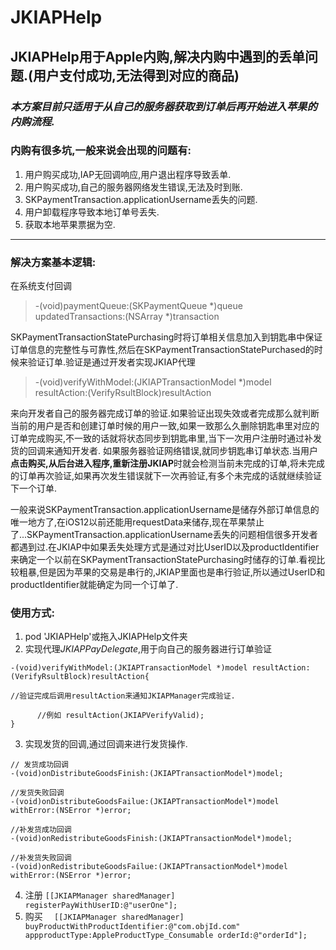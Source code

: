 # JKIAPHelp
## JKIAPHelp用于Apple内购,解决内购中遇到的丢单问题.(用户支付成功,无法得到对应的商品)
### *本方案目前只适用于从自己的服务器获取到订单后再开始进入苹果的内购流程.*
### 内购有很多坑,一般来说会出现的问题有:

 1. 用户购买成功,IAP无回调响应,用户退出程序导致丢单.
 2. 用户购买成功,自己的服务器网络发生错误,无法及时到账.
 3. SKPaymentTransaction.applicationUsername丢失的问题.
 4. 用户卸载程序导致本地订单号丢失.
 5. 获取本地苹果票据为空.
 ---
 
### 解决方案基本逻辑:
 在系统支付回调
 
> -(void)paymentQueue:(SKPaymentQueue *)queue updatedTransactions:(NSArray *)transaction

 SKPaymentTransactionStatePurchasing时将订单相关信息加入到钥匙串中保证订单信息的完整性与可靠性,然后在SKPaymentTransactionStatePurchased的时候来验证订单.验证是通过开发者实现JKIAP代理
> -(void)verifyWithModel:(JKIAPTransactionModel *)model resultAction:(VerifyRsultBlock)resultAction

 来向开发者自己的服务器完成订单的验证.如果验证出现失效或者完成那么就判断当前的用户是否和创建订单时候的用户一致,如果一致那么久删除钥匙串里对应的订单完成购买,不一致的话就将状态同步到钥匙串里,当下一次用户注册时通过补发货的回调来通知开发者.
 如果服务器验证网络错误,就同步钥匙串订单状态.当用户**点击购买,从后台进入程序,重新注册JKIAP**时就会检测当前未完成的订单,将未完成的订单再次验证,如果再次发生错误就下一次再验证,有多个未完成的话就继续验证下一个订单.
 
 一般来说SKPaymentTransaction.applicationUsername是储存外部订单信息的唯一地方了,在iOS12以前还能用requestData来储存,现在苹果禁止了...SKPaymentTransaction.applicationUsername丢失的问题相信很多开发者都遇到过.在JKIAP中如果丢失处理方式是通过对比UserID以及productIdentifier来确定一个以前在SKPaymentTransactionStatePurchasing时储存的订单.看视比较粗暴,但是因为苹果的交易是串行的,JKIAP里面也是串行验证,所以通过UserID和productIdentifier就能确定为同一个订单了.


 
### 使用方式:
 1. pod 'JKIAPHelp'或拖入JKIAPHelp文件夹
 2. 实现代理*JKIAPPayDelegate*,用于向自己的服务器进行订单验证
 ```
 -(void)verifyWithModel:(JKIAPTransactionModel *)model resultAction:(VerifyRsultBlock)resultAction{
 
 //验证完成后调用resultAction来通知JKIAPManager完成验证.
 
       //例如 resultAction(JKIAPVerifyValid);
 } 
 ```
 3. 实现发货的回调,通过回调来进行发货操作.
 ```
 // 发货成功回调
 -(void)onDistributeGoodsFinish:(JKIAPTransactionModel*)model;
 
 //发货失败回调
 -(void)onDistributeGoodsFailue:(JKIAPTransactionModel*)model withError:(NSError *)error;

//补发货成功回调
-(void)onRedistributeGoodsFinish:(JKIAPTransactionModel*)model;

//补发货失败回调
-(void)onRedistributeGoodsFailue:(JKIAPTransactionModel*)model withError:(NSError *)error;
```
 4. 注册
 `[[JKIAPManager sharedManager] registerPayWithUserID:@"userOne"];`
 5. 购买
 `  [[JKIAPManager sharedManager] buyProductWithProductIdentifier:@"com.objId.com" appproductType:AppleProductType_Consumable orderId:@"orderId"];`
 
